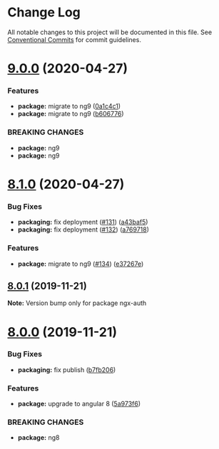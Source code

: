 # Change Log

All notable changes to this project will be documented in this file.
See [Conventional Commits](https://conventionalcommits.org) for commit guidelines.

# [9.0.0](https://github.com/fulls1z3/ngx-auth/compare/v8.1.0...v9.0.0) (2020-04-27)


### Features

* **package:** migrate to ng9 ([0a1c4c1](https://github.com/fulls1z3/ngx-auth/commit/0a1c4c11d8cfa3e9649d713da0797b5cdd815d35))
* **package:** migrate to ng9 ([b606776](https://github.com/fulls1z3/ngx-auth/commit/b606776586c2144c3f7594591e91d800d58d450f))


### BREAKING CHANGES

* **package:** ng9
* **package:** ng9





# [8.1.0](https://github.com/fulls1z3/ngx-auth/compare/v8.0.1...v8.1.0) (2020-04-27)


### Bug Fixes

* **packaging:** fix deployment ([#131](https://github.com/fulls1z3/ngx-auth/issues/131)) ([a43baf5](https://github.com/fulls1z3/ngx-auth/commit/a43baf5f48edf7cc200d06c08fbae005ee17e0cd))
* **packaging:** fix deployment ([#132](https://github.com/fulls1z3/ngx-auth/issues/132)) ([a769718](https://github.com/fulls1z3/ngx-auth/commit/a769718c0a2ce3e0545a23aaa2a86ee4c6a0bc51))


### Features

* **package:** migrate to ng9 ([#134](https://github.com/fulls1z3/ngx-auth/issues/134)) ([e37267e](https://github.com/fulls1z3/ngx-auth/commit/e37267ef3128ef8bb6eea38941c671e1a6010e51))





## [8.0.1](https://github.com/fulls1z3/ngx-auth/compare/v8.0.0...v8.0.1) (2019-11-21)

**Note:** Version bump only for package ngx-auth





# [8.0.0](https://github.com/fulls1z3/ngx-auth/compare/v6.0.0-rc.1...v8.0.0) (2019-11-21)


### Bug Fixes

* **packaging:** fix publish ([b7fb206](https://github.com/fulls1z3/ngx-auth/commit/b7fb20686ca63859ec84e0b39ee60df71e733e9b))


### Features

* **package:** upgrade to angular 8 ([5a973f6](https://github.com/fulls1z3/ngx-auth/commit/5a973f66e49aec265002f60b9cb6c39441d8884c))


### BREAKING CHANGES

* **package:** ng8
